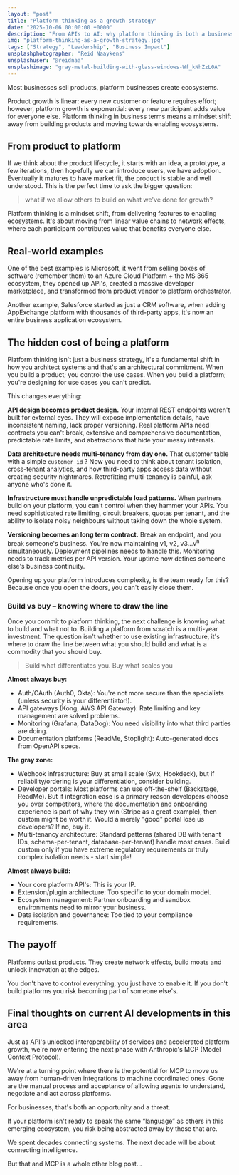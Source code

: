```yaml
---
layout: "post"
title: "Platform thinking as a growth strategy"
date: "2025-10-06 00:00:00 +0000"
description: "From APIs to AI: why platform thinking is both a business strategy and an architectural shift toward scalable, intelligent ecosystems."
img: "platform-thinking-as-a-growth-strategy.jpg"
tags: ["Strategy", "Leadership", "Business Impact"]
unsplashphotographer: "Reid Naaykens"
unsplashuser: "@reidnaa"
unsplashimage: "gray-metal-building-with-glass-windows-Wf_kNhZzL0A"
---
```


Most businesses sell products, platform businesses create ecosystems.

Product growth is linear: every new customer or feature requires effort; however, platform growth is exponential: every new participant adds value for everyone else.
Platform thinking in business terms means a mindset shift away from building products and moving towards enabling ecosystems. 

## From product to platform

If we think about the product lifecycle, it starts with an idea, a prototype, a few iterations, then hopefully we can introduce users, we have adoption. Eventually it matures to have market fit, the product is stable and well understood. This is the perfect time to ask the bigger question: 

> what if we allow others to build on what we've done for growth?

Platform thinking is a mindset shift, from delivering features to enabling ecosystems. It's about moving from linear value chains to network effects, where each participant contributes value that benefits everyone else.

## Real-world examples

One of the best examples is Microsoft, it went from selling boxes of software (remember them) to an Azure Cloud Platform + the MS 365 ecosystem, they opened up API's, created a massive developer marketplace, and transformed from product vendor to platform orchestrator.

Another example, Salesforce started as just a CRM software, when adding AppExchange platform with thousands of third-party apps, it's now an entire business application ecosystem.

## The hidden cost of being a platform

Platform thinking isn't just a business strategy, it's a fundamental shift in how you architect systems and that's an architectural commitment. When you build a product; you control the use cases. When you build a platform; you're designing for use cases you can't predict.

This changes everything:

**API design becomes product design.** Your internal REST endpoints weren't built for external eyes. They will expose implementation details, have inconsistent naming, lack proper versioning. Real platform APIs need contracts you can't break, extensive and comprehensive documentation, predictable rate limits, and abstractions that hide your messy internals.

**Data architecture needs multi-tenancy from day one.** That customer table with a simple `customer_id` ? Now you need to think about tenant isolation, cross-tenant analytics, and how third-party apps access data without creating security nightmares. Retrofitting multi-tenancy is painful, ask anyone who's done it.

**Infrastructure must handle unpredictable load patterns.** When partners build on your platform, you can't control when they hammer your APIs. You need sophisticated rate limiting, circuit breakers, quotas per tenant, and the ability to isolate noisy neighbours without taking down the whole system.

**Versioning becomes an long term contract.** Break an endpoint, and you break someone's business. You're now maintaining v1, v2, v3...v<sup>n</sup> simultaneously. Deployment pipelines needs to handle this. Monitoring needs to track metrics per API version. Your uptime now defines someone else's business continuity.

Opening up your platform introduces complexity, is the team ready for this? Because once you open the doors, you can't easily close them.

### Build vs buy – knowing where to draw the line

Once you commit to platform thinking, the next challenge is knowing what to build and what not to. Building a platform from scratch is a multi-year investment. The question isn't whether to use existing infrastructure, it's where to draw the line between what you should build and what is a commodity that you should buy.

> Build what differentiates you. Buy what scales you

**Almost always buy:**
* Auth/OAuth (Auth0, Okta): You're not more secure than the specialists (unless security is your differentiator!).
* API gateways (Kong, AWS API Gateway): Rate limiting and key management are solved problems.
* Monitoring (Grafana, DataDog): You need visibility into what third parties are doing.
* Documentation platforms (ReadMe, Stoplight): Auto-generated docs from OpenAPI specs.

**The gray zone:**
* Webhook infrastructure: Buy at small scale (Svix, Hookdeck), but if reliability/ordering is your differentiation, consider building.
* Developer portals: Most platforms can use off-the-shelf (Backstage, ReadMe). But if integration ease is a primary reason developers choose you over competitors, where the documentation and onboarding experience is part of why they win (Stripe as a great example), then custom might be worth it. Would a merely "good" portal lose us developers? If no, buy it.
* Multi-tenancy architecture: Standard patterns (shared DB with tenant IDs, schema-per-tenant, database-per-tenant) handle most cases. Build custom only if you have extreme regulatory requirements or truly complex isolation needs - start simple!

**Almost always build:**
* Your core platform API's: This is your IP.
* Extension/plugin architecture: Too specific to your domain model.
* Ecosystem management: Partner onboarding and sandbox environments need to mirror your business.
* Data isolation and governance: Too tied to your compliance requirements.

## The payoff
Platforms outlast products. They create network effects, build moats and unlock innovation at the edges.

You don't have to control everything, you just have to enable it. If you don't build platforms you risk becoming part of someone else's.

## Final thoughts on current AI developments in this area
Just as API's unlocked interoperability of services and accelerated platform growth, we're now entering the next phase with Anthropic's MCP (Model Context Protocol).

We're at a turning point where there is the potential for MCP to move us away from human-driven integrations to machine coordinated ones. Gone are the manual process and acceptance of allowing agents to understand, negotiate and act across platforms.

For businesses, that's both an opportunity and a threat.

If your platform isn't ready to speak the same “language” as others in this emerging ecosystem, you risk being abstracted away by those that are.

We spent decades connecting systems.
The next decade will be about connecting intelligence.

But that and MCP is a whole other blog post...